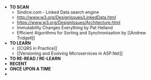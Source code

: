 - **TO SCAN**
	- Sindice.com - Linked Data search engine
	- http://www.w3.org/DesignIssues/LinkedData.html
	- https://www.w3.org/DesignIssues/Architecture.html
	- Immutability Changes Everything by Pat Helland
	- Efficient Algorithms for Sorting and Synchronisation by [[Andrew Tridgell]]
- **TO LEARN**
	- [[CQRS in Practice]]
	- [[Versioning and Evolving Microservices in ASP.Net]]
- **TO RE-READ / RE-LEARN**
- **RECENT**
- **ONCE UPON A TIME**
-